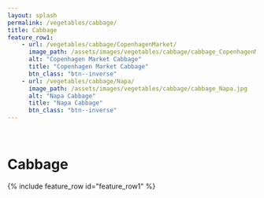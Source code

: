 ```yaml
---
layout: splash
permalink: /vegetables/cabbage/
title: Cabbage
feature_row1: 
    - url: /vegetables/cabbage/CopenhagenMarket/
      image_path: /assets/images/vegetables/cabbage/cabbage_CopenhagenMarket.jpg
      alt: "Copenhagen Market Cabbage"
      title: "Copenhagen Market Cabbage"
      btn_class: "btn--inverse"
    - url: /vegetables/cabbage/Napa/
      image_path: /assets/images/vegetables/cabbage/cabbage_Napa.jpg
      alt: "Napa Cabbage"
      title: "Napa Cabbage"
      btn_class: "btn--inverse"
---
```

<br/>
<h1>Cabbage</h1>
{% include feature_row id="feature_row1" %}